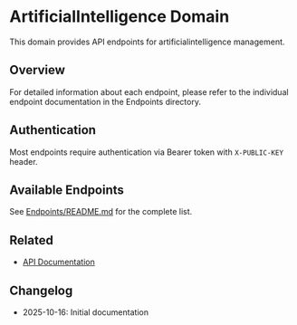 # ArtificialIntelligence Domain

This domain provides API endpoints for artificialintelligence management.

## Overview

For detailed information about each endpoint, please refer to the individual endpoint documentation in the Endpoints directory.

## Authentication

Most endpoints require authentication via Bearer token with `X-PUBLIC-KEY` header.

## Available Endpoints

See [Endpoints/README.md](./Endpoints/README.md) for the complete list.

## Related

- [API Documentation](../README.md)

## Changelog

- 2025-10-16: Initial documentation
